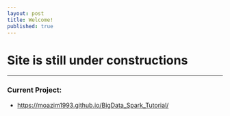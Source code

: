 ```yaml
---
layout: post
title: Welcome!
published: true
---
```

# Site is still under constructions
---
### Current Project:
 - https://moazim1993.github.io/BigData_Spark_Tutorial/

